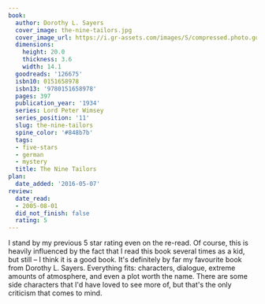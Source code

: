```yaml
---
book:
  author: Dorothy L. Sayers
  cover_image: the-nine-tailors.jpg
  cover_image_url: https://i.gr-assets.com/images/S/compressed.photo.goodreads.com/books/1353285546l/126675._SX98_.jpg
  dimensions:
    height: 20.0
    thickness: 3.6
    width: 14.1
  goodreads: '126675'
  isbn10: 0151658978
  isbn13: '9780151658978'
  pages: 397
  publication_year: '1934'
  series: Lord Peter Wimsey
  series_position: '11'
  slug: the-nine-tailors
  spine_color: '#848b7b'
  tags:
  - five-stars
  - german
  - mystery
  title: The Nine Tailors
plan:
  date_added: '2016-05-07'
review:
  date_read:
  - 2005-08-01
  did_not_finish: false
  rating: 5
---
```


I stand by my previous 5 star rating even on the re-read. Of course, this is heavily influenced by the fact that I read this book several times as a kid, but still – I think it is a good book. It's definitely by far my favourite book from Dorothy L. Sayers. Everything fits: characters, dialogue, extreme amounts of atmosphere, and even a plot worth the name. There are some side characters that I'd have loved to see more of, but that's the only criticism that comes to mind.
